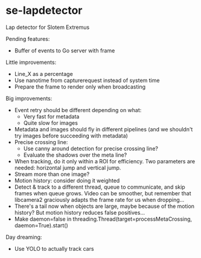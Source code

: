 # se-lapdetector
Lap detector for Slotem Extremus

Pending features:
* Buffer of events to Go server with frame

Little improvements:
* Line_X as a percentage
* Use nanotime from capturerequest instead of system time
* Prepare the frame to render only when broadcasting

Big improvements:
* Event retry should be different depending on what:
  * Very fast for metadata
  * Quite slow for images
* Metadata and images should fly in different pipelines (and we shouldn't try images before succeeding with metadata)
* Precise crossing line:
  * Use canny around detection for precise crossing line?
  * Evaluate the shadows over the meta line?
* When tracking, do it only within a ROI for efficiency. Two parameters are needed: horizontal jump and vertical jump.
* Stream more than one image?
* Motion history: consider doing it weighted
* Detect & track to a different thread, queue to communicate, and skip frames when queue grows. Video can be smoother, but remember that libcamera2 graciously adapts the frame rate for us when dropping...
* There's a tail now when objects are large, maybe because of the motion history? But motion history reduces false positives...
* Make daemon=false in threading.Thread(target=processMetaCrossing, daemon=True).start()


Day dreaming:
* Use YOLO to actually track cars

